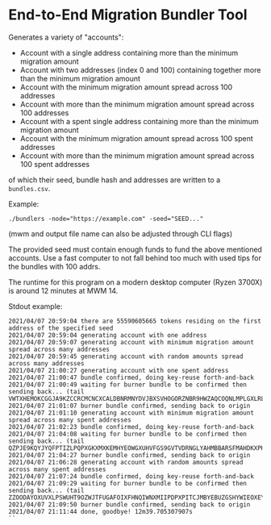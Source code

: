 # End-to-End Migration Bundler Tool

Generates a variety of "accounts":

- Account with a single address containing more than the minimum migration amount
- Account with two addresses (index 0 and 100) containing together more than the minimum migration amount
- Account with the minimum migration amount spread across 100 addresses
- Account with more than the minimum migration amount spread across 100 addresses
- Account with a spent single address containing more than the minimum migration amount
- Account with the minimum migration amount spread across 100 spent addresses
- Account with more than the minimum migration amount spread across 100 spent addresses

of which their seed, bundle hash and addresses are written to a `bundles.csv`.

Example:

```
./bundlers -node="https://example.com" -seed="SEED..."
```

(mwm and output file name can also be adjusted through CLI flags)

The provided seed must contain enough funds to fund the above mentioned accounts. Use a fast computer to not fall behind
too much with used tips for the bundles with 100 addrs.

The runtime for this program on a modern desktop computer (Ryzen 3700X) is around 12 minutes at MWM 14.

Stdout example:

```
2021/04/07 20:59:04 there are 55590605665 tokens residing on the first address of the specified seed
2021/04/07 20:59:04 generating account with one address
2021/04/07 20:59:07 generating account with minimum migration amount spread across many addresses
2021/04/07 20:59:45 generating account with random amounts spread across many addresses
2021/04/07 21:00:27 generating account with one spent address
2021/04/07 21:00:47 bundle confirmed, doing key-reuse forth-and-back
2021/04/07 21:00:49 waiting for burner bundle to be confirmed then sending back... (tail VWTXHEMOKCGGJA9KZCCRCMCNCXCALDBNRMNYDVJBXSVHOGORZNBR9HWZAQCOQNLMPLGXLRLDI9PKZ9999)
2021/04/07 21:01:07 burner bundle confirmed, sending back to origin
2021/04/07 21:01:10 generating account with minimum migration amount spread across many spent addresses
2021/04/07 21:02:23 bundle confirmed, doing key-reuse forth-and-back
2021/04/07 21:04:08 waiting for burner bundle to be confirmed then sending back... (tail QZPJE9KQYJYQFPTIZLPQPXGKXMXKEMHYEOWGXUHVFGS9GVTVDRNGLYAHMBBARSFMAHDKXPHGFMVYZ9999)
2021/04/07 21:04:27 burner bundle confirmed, sending back to origin
2021/04/07 21:06:28 generating account with random amounts spread across many spent addresses
2021/04/07 21:07:24 bundle confirmed, doing key-reuse forth-and-back
2021/04/07 21:09:29 waiting for burner bundle to be confirmed then sending back... (tail ZZOODAYOXUVXLPSWUHT9OZWJTFUGAFOIXFHNQIWNXMIIPDPXPITCJMBYEBUZGSHYWIEOXEYJUEKKA9999)
2021/04/07 21:09:50 burner bundle confirmed, sending back to origin
2021/04/07 21:11:44 done, goodbye! 12m39.705307907s
``